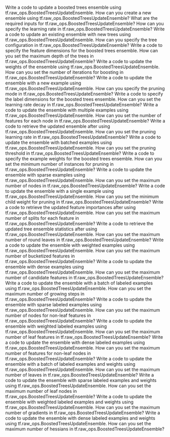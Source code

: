 Write a code to update a boosted trees ensemble using tf.raw_ops.BoostedTreesUpdateEnsemble.
How can you create a new ensemble using tf.raw_ops.BoostedTreesUpdateEnsemble?
What are the required inputs for tf.raw_ops.BoostedTreesUpdateEnsemble?
How can you specify the learning rate in tf.raw_ops.BoostedTreesUpdateEnsemble?
Write a code to update an existing ensemble with new trees using tf.raw_ops.BoostedTreesUpdateEnsemble.
How can you specify the tree configuration in tf.raw_ops.BoostedTreesUpdateEnsemble?
Write a code to specify the feature dimensions for the boosted trees ensemble.
How can you set the maximum depth of the trees in tf.raw_ops.BoostedTreesUpdateEnsemble?
Write a code to update the weights of the ensemble using tf.raw_ops.BoostedTreesUpdateEnsemble.
How can you set the number of iterations for boosting in tf.raw_ops.BoostedTreesUpdateEnsemble?
Write a code to update the ensemble with a new example using tf.raw_ops.BoostedTreesUpdateEnsemble.
How can you specify the pruning mode in tf.raw_ops.BoostedTreesUpdateEnsemble?
Write a code to specify the label dimensions for the boosted trees ensemble.
How can you set the learning rate decay in tf.raw_ops.BoostedTreesUpdateEnsemble?
Write a code to update the ensemble with multiple examples using tf.raw_ops.BoostedTreesUpdateEnsemble.
How can you set the number of features for each node in tf.raw_ops.BoostedTreesUpdateEnsemble?
Write a code to retrieve the updated ensemble after using tf.raw_ops.BoostedTreesUpdateEnsemble.
How can you set the pruning learning rate in tf.raw_ops.BoostedTreesUpdateEnsemble?
Write a code to update the ensemble with batched examples using tf.raw_ops.BoostedTreesUpdateEnsemble.
How can you set the pruning threshold in tf.raw_ops.BoostedTreesUpdateEnsemble?
Write a code to specify the example weights for the boosted trees ensemble.
How can you set the minimum number of instances for pruning in tf.raw_ops.BoostedTreesUpdateEnsemble?
Write a code to update the ensemble with sparse examples using tf.raw_ops.BoostedTreesUpdateEnsemble.
How can you set the maximum number of nodes in tf.raw_ops.BoostedTreesUpdateEnsemble?
Write a code to update the ensemble with a single example using tf.raw_ops.BoostedTreesUpdateEnsemble.
How can you set the minimum child weight for pruning in tf.raw_ops.BoostedTreesUpdateEnsemble?
Write a code to retrieve the updated feature importances after using tf.raw_ops.BoostedTreesUpdateEnsemble.
How can you set the maximum number of splits for each feature in tf.raw_ops.BoostedTreesUpdateEnsemble?
Write a code to retrieve the updated tree ensemble statistics after using tf.raw_ops.BoostedTreesUpdateEnsemble.
How can you set the maximum number of round leaves in tf.raw_ops.BoostedTreesUpdateEnsemble?
Write a code to update the ensemble with weighted examples using tf.raw_ops.BoostedTreesUpdateEnsemble.
How can you set the maximum number of bucketized features in tf.raw_ops.BoostedTreesUpdateEnsemble?
Write a code to update the ensemble with dense examples using tf.raw_ops.BoostedTreesUpdateEnsemble.
How can you set the maximum number of candidate features in tf.raw_ops.BoostedTreesUpdateEnsemble?
Write a code to update the ensemble with a batch of labeled examples using tf.raw_ops.BoostedTreesUpdateEnsemble.
How can you set the maximum number of growing steps in tf.raw_ops.BoostedTreesUpdateEnsemble?
Write a code to update the ensemble with sparse labeled examples using tf.raw_ops.BoostedTreesUpdateEnsemble.
How can you set the maximum number of nodes for non-leaf features in tf.raw_ops.BoostedTreesUpdateEnsemble?
Write a code to update the ensemble with weighted labeled examples using tf.raw_ops.BoostedTreesUpdateEnsemble.
How can you set the maximum number of leaf features in tf.raw_ops.BoostedTreesUpdateEnsemble?
Write a code to update the ensemble with dense labeled examples using tf.raw_ops.BoostedTreesUpdateEnsemble.
How can you set the maximum number of features for non-leaf nodes in tf.raw_ops.BoostedTreesUpdateEnsemble?
Write a code to update the ensemble with a batch of labeled examples and weights using tf.raw_ops.BoostedTreesUpdateEnsemble.
How can you set the maximum number of leaves in tf.raw_ops.BoostedTreesUpdateEnsemble?
Write a code to update the ensemble with sparse labeled examples and weights using tf.raw_ops.BoostedTreesUpdateEnsemble.
How can you set the maximum number of leaf nodes in tf.raw_ops.BoostedTreesUpdateEnsemble?
Write a code to update the ensemble with weighted labeled examples and weights using tf.raw_ops.BoostedTreesUpdateEnsemble.
How can you set the maximum number of gradients in tf.raw_ops.BoostedTreesUpdateEnsemble?
Write a code to update the ensemble with dense labeled examples and weights using tf.raw_ops.BoostedTreesUpdateEnsemble.
How can you set the maximum number of hessians in tf.raw_ops.BoostedTreesUpdateEnsemble?